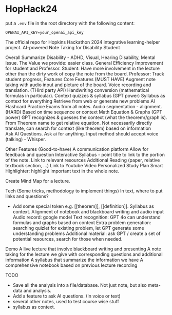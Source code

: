# HopHack24
put a `.env` file in the root directory with the following content:
```
OPENAI_API_KEY=your_openai_api_key
```

The official repo for Hopkins Hackathon 2024 integrative learning-helper project.
AI-powered Note Taking for Disability Student

Overall Summarize
Disability - ADHD, Visual, Hearing Disability, Mental Issue.
The Value we provide: easier class.
General Efficiency Improvement for student and Professor.
Student: Have more involvement in the lecture other than the dirty work of copy the note from the board.
Professor: Track student progress, 
Features
Core Features
(MUST HAVE)
Augment note taking with audio input and picture of the board.
Voice recording and translation. (THird party API)
Handwriting conversion (mathematical formulas in particular).
Context quizzes & syllabus (GPT power)
Syllabus as context for everything
Retrieve from web or generate new problems
AI Flashcard
Practice Exams from all notes.
Audio segmentation - alignment. (HARD)
Based on time sequence or context
Math Equation & Graphs (GPT power)
GPT recognizes & guesses the context (what the theorem//graph is).
From Theorem name to get relative equation.
Not necessarily directly translate, can search for context (like theorem) based on information	
Ask AI Questions. Ask ai for anything. Input method should accept voice (talking) - Whisper.

Other Features
(Good-to-have)
A communication platform
Allow for feedback and question
Interactive Syllabus - point title to link to the portion of the note.
Link to relevant resources
Additional Reading (paper, relative textbook section, …) 
Link to Youtube Video
Personalized Study Plan
Smart Highlighter: highlight important text in the whole note.


Create Mind Map for a lecture.

Tech
(Some tricks, methodology to implement things)
In text, where to put links and questions?
- Add some special token e.g. [[theorem]], [[definition]].
Syllabus as context.
Alignment of notebook and blackboard writing and audio input
Audio record: google model
Text recognition: GPT 4o can understand formulas and graphs based on context
Extra problem generation: searching quizlet for existing problem, let GPT generate some understanding problems
Additional material: ask GPT / create a set of potential resources, search for those when needed.


Demo
A live lecture that involve blackboard writing and presenting
A note taking for the lecture we give with corresponding questions and additional information
A syllabus that summarize the information we have
A comprehensive notebook based on previous lecture recording

TODO
- Save all the analysis into a file/database. Not just note, but also meta-data and analysis.
- Add a feature to ask AI questions. (In voice or text)
- several other notes, used to test course wise stuff
- syllabus as context.


